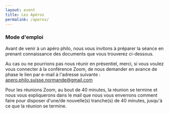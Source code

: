 ```yaml
---
layout: event
title: Les Apéros
permalink: /aperos/
---
```


### Mode d'emploi

Avant de venir à un apéro philo, nous vous invitons à préparer la séance en prenant connaissance des documents que vous trouverez ci-dessous.

Au cas ou ne pourrions pas nous réunir en présentiel, merci, si vous voulez vous connecter à la conférence Zoom, de nous demander en avance de phase le lien par e-mail à l'adresse suivante : [apero.philo.suisse.normande@gmail.com](mailto:apero.philo.suisse.normande@gmail.com)

Pour les réunions Zoom, au bout de 40 minutes, la réunion se termine et nous vous expliquerons dans le mail que nous vous enverrons comment faire pour disposer d'une/de nouvelle(s) tranche(s) de 40 minutes, jusqu'à ce que la réunion se termine.
